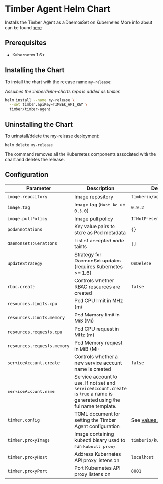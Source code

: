 # Timber Agent Helm Chart

Installs the Timber Agent as a DaemonSet on Kubernetes
More info about can be found [here](https://timber.io/docs/platforms/kubernetes)

## Prerequisites

- Kubernetes 1.6+

## Installing the Chart

To install the chart with the release name `my-release`:

_Assumes the timber/helm-charts repo is added as timber._

```bash
helm install --name my-release \
  --set timber.apiKey=TIMBER_API_KEY \
  timber/timber-agent
```

## Uninstalling the Chart

To uninstall/delete the my-release deployment:

```bash
helm delete my-release
```

The command removes all the Kubernetes components associated with the chart and deletes the release.

## Configuration

| Parameter                   | Description                         | Default                                           |
|-----------------------------|-------------------------------------|---------------------------------------------------|
| `image.repository`          | Image repository | `timberio/agent` |
| `image.tag`                 | Image tag (`Must be >= 0.8.0`) | `0.9.2`|
| `image.pullPolicy`          | Image pull policy | `IfNotPresent` |
| `podAnnotations`            | Key value pairs to store as Pod metadata | `{}`
| `daemonsetTolerations`      | List of accepted node taints | `[]`
| `updateStrategy`            | Strategy for DaemonSet updates (requires Kubernetes >= 1.6) | `OnDelete`
| `rbac.create`               | Controls whether RBAC resources are created | `false`
| `resources.limits.cpu`      | Pod CPU limit in MHz (m) | |
| `resources.limits.memory`   | Pod Memory limit in MiB (Mi) | |
| `resources.requests.cpu`    | Pod CPU request in MHz (m) | |
| `resources.requests.memory` | Pod Memory request in MiB (Mi)| |
| `serviceAccount.create`     | Controls whether a new service account name is created | `false`
| `serviceAccount.name`       | Service account to use. If not set and `serviceAccount.create` is `true` a name is generated using the fullname template. |  |
| `timber.config`             | TOML document for setting the Timber Agent configuration | See [values.yaml](values.yaml)
| `timber.proxyImage`         | Image containing kubectl binary used to run `kubectl proxy` | `timberio/kubectl:1.10.0`
| `timber.proxyHost`          | Address Kubernetes API proxy listens on | `localhost`
| `timber.proxyPort`          | Port Kubernetes API proxy listens on | `8001`
